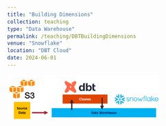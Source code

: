 ```yaml
---
title: "Building Dimensions"
collection: teaching
type: "Data Warehouse"
permalink: /teaching/DBTBuildingDimensions
venue: "Snowflake"
location: "DBT Cloud"
date: 2024-06-01
---
```

<img width="354" alt="image" src="/images/teachings/snowflake/DBTCleanse.png"> 
